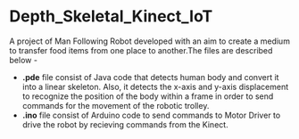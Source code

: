 # Depth_Skeletal_Kinect_IoT

A project of Man Following Robot developed with an aim to create a medium to transfer food items from one place to another.The files are described below - 
* **.pde** file consist of Java code that detects human body and convert it into a linear skeleton. Also, it detects the x-axis and y-axis displacement to recognize the position of the body within a frame in order to send commands for the movement of the robotic trolley.
* **.ino** file consist of Arduino code to send commands to Motor Driver to drive the robot by recieving commands from the Kinect.

